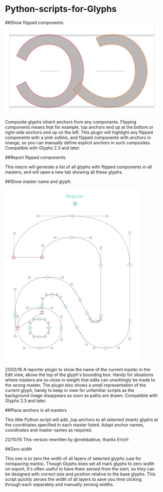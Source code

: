 # Python-scripts-for-Glyphs

##Show flipped components:
![](Flippedcomponents.png)

Composite glyphs inherit anchors from any components. Flipping components means that for example, top anchors end up at the bottom or right-side anchors end up on the left. This plugin will highlight any flipped components with a pink outline, and flipped components with anchors in orange, so you can manually define explicit anchors in such composites. Compatible with Glyphs 2.3 and later.

##Report flipped components:

This macro will generate a list of all glyphs with flipped components in all masters, and will open a new tab showing all these glyphs.

##Show master name and glyph:

![](MasterNameImage.png)

21/02/16 A reporter plugin to show the name of the current master in the Edit view, above the top of the glyph's bounding box. Handy for situations where masters are so close in weight that edits can unwittingly be made to the wrong master. The plugin also shows a small representation of the current glyph, handy to keep in view for unfamiliar scripts as the background image disappears as soon as paths are drawn. Compatible with Glyphs 2.3 and later.

##Place anchors in all masters

This little Python script will add _top anchors to all selected (mark) glyphs at the coordinates specified in each master listed. Adapt anchor names, coordinates and master names as required.

22/10/15 This version rewritten by @mekkablue, thanks Erich!



##Zero width

This one is to zero the width of all layers of selected glyphs (use for nonspacing marks). Though Glyphs does set all mark glyphs to zero width on export, it's often useful to have them zeroed from the start, so they can be designed with correct size and position relative to the base glyphs. This script quickly zeroes the width of all layers to save you time clicking through each separately and manually zeroing widths.

